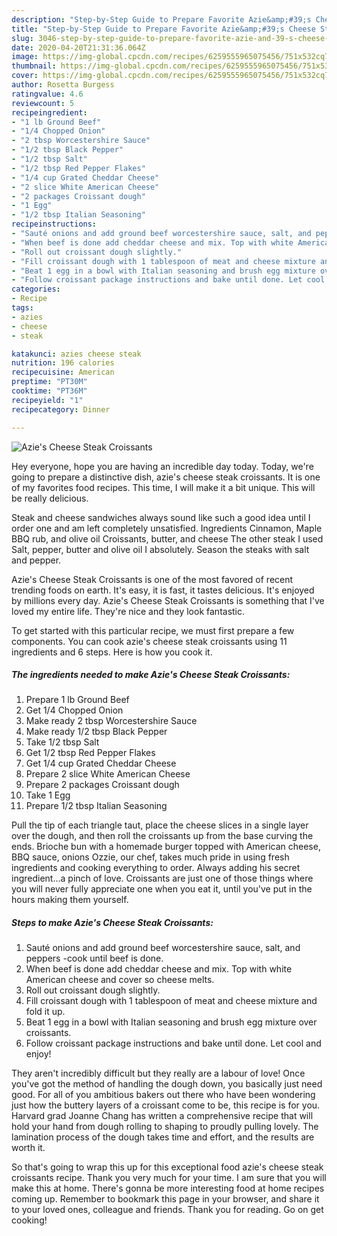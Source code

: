 ```yaml
---
description: "Step-by-Step Guide to Prepare Favorite Azie&amp;#39;s Cheese Steak Croissants"
title: "Step-by-Step Guide to Prepare Favorite Azie&amp;#39;s Cheese Steak Croissants"
slug: 3046-step-by-step-guide-to-prepare-favorite-azie-and-39-s-cheese-steak-croissants
date: 2020-04-20T21:31:36.064Z
image: https://img-global.cpcdn.com/recipes/6259555965075456/751x532cq70/azies-cheese-steak-croissants-recipe-main-photo.jpg
thumbnail: https://img-global.cpcdn.com/recipes/6259555965075456/751x532cq70/azies-cheese-steak-croissants-recipe-main-photo.jpg
cover: https://img-global.cpcdn.com/recipes/6259555965075456/751x532cq70/azies-cheese-steak-croissants-recipe-main-photo.jpg
author: Rosetta Burgess
ratingvalue: 4.6
reviewcount: 5
recipeingredient:
- "1 lb Ground Beef"
- "1/4 Chopped Onion"
- "2 tbsp Worcestershire Sauce"
- "1/2 tbsp Black Pepper"
- "1/2 tbsp Salt"
- "1/2 tbsp Red Pepper Flakes"
- "1/4 cup Grated Cheddar Cheese"
- "2 slice White American Cheese"
- "2 packages Croissant dough"
- "1 Egg"
- "1/2 tbsp Italian Seasoning"
recipeinstructions:
- "Sauté onions and add ground beef worcestershire sauce, salt, and peppers -cook until beef is done."
- "When beef is done add cheddar cheese and mix. Top with white American cheese and cover so cheese melts."
- "Roll out croissant dough slightly."
- "Fill croissant dough with 1 tablespoon of meat and cheese mixture and fold it up."
- "Beat 1 egg in a bowl with Italian seasoning and brush egg mixture over croissants."
- "Follow croissant package instructions and bake until done. Let cool and enjoy!"
categories:
- Recipe
tags:
- azies
- cheese
- steak

katakunci: azies cheese steak 
nutrition: 196 calories
recipecuisine: American
preptime: "PT30M"
cooktime: "PT36M"
recipeyield: "1"
recipecategory: Dinner

---
```



![Azie&#39;s Cheese Steak Croissants](https://img-global.cpcdn.com/recipes/6259555965075456/751x532cq70/azies-cheese-steak-croissants-recipe-main-photo.jpg)

Hey everyone, hope you are having an incredible day today. Today, we're going to prepare a distinctive dish, azie&#39;s cheese steak croissants. It is one of my favorites food recipes. This time, I will make it a bit unique. This will be really delicious.

Steak and cheese sandwiches always sound like such a good idea until I order one and am left completely unsatisfied. Ingredients Cinnamon, Maple BBQ rub, and olive oil Croissants, butter, and cheese The other steak I used Salt, pepper, butter and olive oil I absolutely. Season the steaks with salt and pepper.

Azie&#39;s Cheese Steak Croissants is one of the most favored of recent trending foods on earth. It's easy, it is fast, it tastes delicious. It's enjoyed by millions every day. Azie&#39;s Cheese Steak Croissants is something that I've loved my entire life. They're nice and they look fantastic.


To get started with this particular recipe, we must first prepare a few components. You can cook azie&#39;s cheese steak croissants using 11 ingredients and 6 steps. Here is how you cook it.

<!--inarticleads1-->

##### The ingredients needed to make Azie&#39;s Cheese Steak Croissants:

1. Prepare 1 lb Ground Beef
1. Get 1/4 Chopped Onion
1. Make ready 2 tbsp Worcestershire Sauce
1. Make ready 1/2 tbsp Black Pepper
1. Take 1/2 tbsp Salt
1. Get 1/2 tbsp Red Pepper Flakes
1. Get 1/4 cup Grated Cheddar Cheese
1. Prepare 2 slice White American Cheese
1. Prepare 2 packages Croissant dough
1. Take 1 Egg
1. Prepare 1/2 tbsp Italian Seasoning


Pull the tip of each triangle taut, place the cheese slices in a single layer over the dough, and then roll the croissants up from the base curving the ends. Brioche bun with a homemade burger topped with American cheese, BBQ sauce, onions Ozzie, our chef, takes much pride in using fresh ingredients and cooking everything to order. Always adding his secret ingredient…a pinch of love. Croissants are just one of those things where you will never fully appreciate one when you eat it, until you&#39;ve put in the hours making them yourself. 

<!--inarticleads2-->

##### Steps to make Azie&#39;s Cheese Steak Croissants:

1. Sauté onions and add ground beef worcestershire sauce, salt, and peppers -cook until beef is done.
1. When beef is done add cheddar cheese and mix. Top with white American cheese and cover so cheese melts.
1. Roll out croissant dough slightly.
1. Fill croissant dough with 1 tablespoon of meat and cheese mixture and fold it up.
1. Beat 1 egg in a bowl with Italian seasoning and brush egg mixture over croissants.
1. Follow croissant package instructions and bake until done. Let cool and enjoy!


They aren&#39;t incredibly difficult but they really are a labour of love! Once you&#39;ve got the method of handling the dough down, you basically just need good. For all of you ambitious bakers out there who have been wondering just how the buttery layers of a croissant come to be, this recipe is for you. Harvard grad Joanne Chang has written a comprehensive recipe that will hold your hand from dough rolling to shaping to proudly pulling lovely. The lamination process of the dough takes time and effort, and the results are worth it. 

So that's going to wrap this up for this exceptional food azie&#39;s cheese steak croissants recipe. Thank you very much for your time. I am sure that you will make this at home. There's gonna be more interesting food at home recipes coming up. Remember to bookmark this page in your browser, and share it to your loved ones, colleague and friends. Thank you for reading. Go on get cooking!
